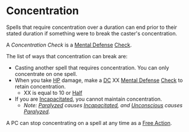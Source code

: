 # Concentration

Spells that require concentration over a duration can end prior to their stated duration if something were to break the caster's concentration.

A *Concentration Check* is a [Mental Defense](../../Player%20Characters/Derived%20Statistics/Mental%20Defense.md) [Check](../../Game%20Procedures/Core%20Procedures/Check.md).

The list of ways that concentration can break are:

- Casting another spell that requires concentration. You can only concentrate on one spell.
- When you take [HP](../../Player%20Characters/Derived%20Statistics/Hit%20Points.md) damage, make a [DC](../../Game%20Procedures/Core%20Procedures/DC.md) XX [Mental Defense](../../Player%20Characters/Derived%20Statistics/Mental%20Defense.md) [Check](../../Game%20Procedures/Core%20Procedures/Check.md) to retain concentration.
	- XX is equal to 10 or [Half](../../Game%20Procedures/Core%20Procedures/Half.md) 
- If you are [Incapacitated](../../Game%20Procedures/Conditions/Incapacitated.md), you cannot maintain concentration.
	- *Note: [Paralyzed](../../Game%20Procedures/Conditions/Paralyzed.md) causes [Incapacitated](../../Game%20Procedures/Conditions/Incapacitated.md), and [Unconscious](../../Game%20Procedures/Conditions/Unconscious.md) causes [Paralyzed](../../Game%20Procedures/Conditions/Paralyzed.md).*

A PC can stop concentrating on a spell at any time as a [Free Action](../../Game%20Procedures/Core%20Procedures/Action.md#Free%20Action).
